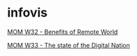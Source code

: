 # infovis

[MOM W32 - Benefits of Remote World](https://eshinzato.github.io/infovis/momw32.html)

[MOM W33 - The state of the Digital Nation](https://eshinzato.github.io/infovis/momw33.html)
